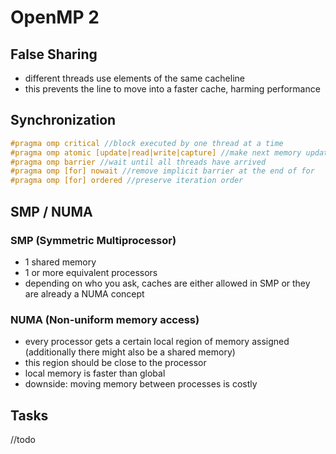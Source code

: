 # OpenMP 2

## False Sharing

- different threads use elements of the same cacheline
- this prevents the line to move into a faster cache, harming performance

## Synchronization

```C
#pragma omp critical //block executed by one thread at a time
#pragma omp atomic [update|read|write|capture] //make next memory update atomic, might be more performant than 'critical'
#pragma omp barrier //wait until all threads have arrived
#pragma omp [for] nowait //remove implicit barrier at the end of for
#pragma omp [for] ordered //preserve iteration order
```
## SMP / NUMA

### SMP (Symmetric Multiprocessor)

- 1 shared memory
- 1 or more equivalent processors
- depending on who you ask, caches are either allowed in SMP or they are already a NUMA concept 

### NUMA (Non-uniform memory access)

- every processor gets a certain local region of memory assigned (additionally there might also be a shared memory)
- this region should be close to the processor
- local memory is faster than global
- downside: moving memory between processes is costly

## Tasks

//todo
